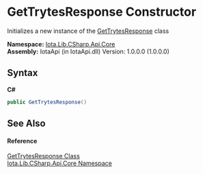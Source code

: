 # GetTrytesResponse Constructor 
 

Initializes a new instance of the <a href="T_Iota_Lib_CSharp_Api_Core_GetTrytesResponse">GetTrytesResponse</a> class

**Namespace:**&nbsp;<a href="N_Iota_Lib_CSharp_Api_Core">Iota.Lib.CSharp.Api.Core</a><br />**Assembly:**&nbsp;IotaApi (in IotaApi.dll) Version: 1.0.0.0 (1.0.0.0)

## Syntax

**C#**<br />
``` C#
public GetTrytesResponse()
```


## See Also


#### Reference
<a href="T_Iota_Lib_CSharp_Api_Core_GetTrytesResponse">GetTrytesResponse Class</a><br /><a href="N_Iota_Lib_CSharp_Api_Core">Iota.Lib.CSharp.Api.Core Namespace</a><br />